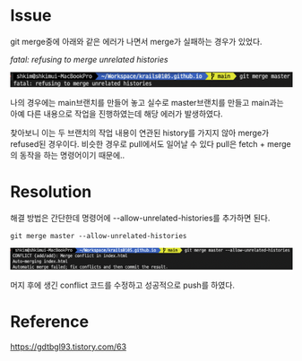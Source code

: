 # Issue
git merge중에 아래와 같은 에러가 나면서 merge가 실패하는 경우가 있었다.

*fatal: refusing to merge unrelated histories*

![github pages](/assets/images/23-02-04-git-issue/git2.png)

나의 경우에는 main브랜치를 만들어 놓고 실수로 master브랜치를 만들고 main과는 아예 다른 내용으로 작업을 진행하였는데 해당 에러가 발생하였다.

찾아보니 이는 두 브랜치의 작업 내용이 연관된 history를 가지지 않아 merge가 refused된 경우이다. 비슷한 경우로 pull에서도 일어날 수 있다 pull은 fetch + merge의 동작을 하는 명령어이기 때문에..

# Resolution

해결 방법은 간단한데 명령어에 --allow-unrelated-histories를 추가하면 된다.
```
git merge master --allow-unrelated-histories
```

![github pages](/assets/images/23-02-04-git-issue/git1.png)

머지 후에 생긴 conflict 코드를 수정하고 성공적으로 push를 하였다.

# Reference

https://gdtbgl93.tistory.com/63



